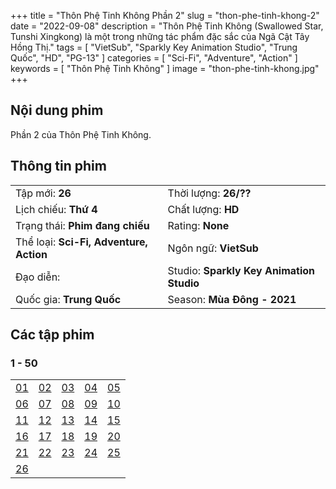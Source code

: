 +++
title = "Thôn Phệ Tinh Không Phần 2"
slug = "thon-phe-tinh-khong-2"
date = "2022-09-08"
description = "Thôn Phệ Tinh Không (Swallowed Star, Tunshi Xingkong) là một trong những tác phẩm đặc sắc của Ngã Cật Tây Hồng Thị."
tags = [
    "VietSub",
    "Sparkly Key Animation Studio",
    "Trung Quốc",
    "HD",
    "PG-13"
]
categories = [
    "Sci-Fi",
    "Adventure",
    "Action"
]
keywords = [
    "Thôn Phệ Tinh Không"
]
image = "thon-phe-tinh-khong.jpg"
+++

<!--more-->

## Nội dung phim

Phần 2 của Thôn Phệ Tinh Không.

## Thông tin phim

|   |   |
|---|---|
| Tập mới: **26** | Thời lượng: **26/??** |
| Lịch chiếu: **Thứ 4** | Chất lượng: **HD** |
| Trạng thái: **Phim đang chiếu** | Rating: **None** |
| Thể loại: **Sci-Fi, Adventure, Action** | Ngôn ngữ: **VietSub** |
| Đạo diễn: | Studio: **Sparkly Key Animation Studio** |
| Quốc gia: **Trung Quốc** | Season: **Mùa Đông - 2021** |


## Các tập phim

### 1 - 50

|   |   |   |   |   |
|---|---|---|---|---|
| [01](https://t.me/hhhkungfu/404) | [02](https://t.me/hhhkungfu/405) | [03](https://t.me/hhhkungfu/406) | [04](https://t.me/hhhkungfu/407) | [05](https://t.me/hhhkungfu/408) |
| [06](https://t.me/hhhkungfu/409) | [07](https://t.me/hhhkungfu/410) | [08](https://t.me/hhhkungfu/411) | [09](https://t.me/hhhkungfu/412) | [10](https://t.me/hhhkungfu/413) |
| [11](https://t.me/hhhkungfu/414) | [12](https://t.me/hhhkungfu/415) | [13](https://t.me/hhhkungfu/416) | [14](https://t.me/hhhkungfu/417) | [15](https://t.me/hhhkungfu/418) |
| [16](https://t.me/hhhkungfu/419) | [17](https://t.me/hhhkungfu/420) | [18](https://t.me/hhhkungfu/421) | [19](https://t.me/hhhkungfu/422) | [20](https://t.me/hhhkungfu/423) |
| [21](https://t.me/hhhkungfu/424) | [22](https://t.me/hhhkungfu/425) | [23](https://t.me/hhhkungfu/426) | [24](https://t.me/hhhkungfu/515) | [25](https://t.me/hhhkungfu/633) |
| [26](https://t.me/hhhkungfu/636) |  |  |  |  |
